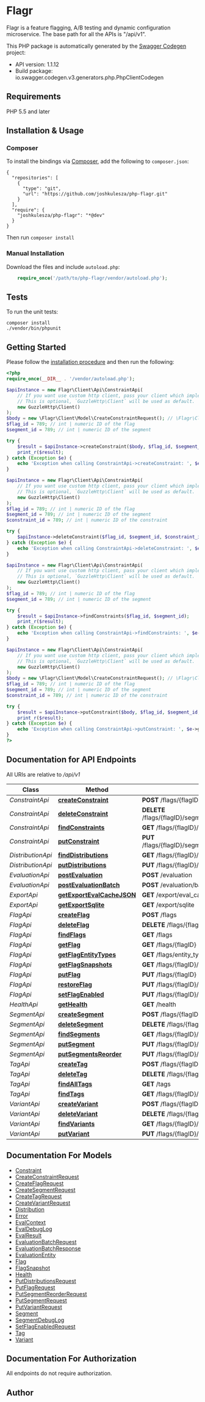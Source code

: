 # Flagr
Flagr is a feature flagging, A/B testing and dynamic configuration microservice. The base path for all the APIs is \"/api/v1\".

This PHP package is automatically generated by the [Swagger Codegen](https://github.com/swagger-api/swagger-codegen) project:

- API version: 1.1.12
- Build package: io.swagger.codegen.v3.generators.php.PhpClientCodegen

## Requirements

PHP 5.5 and later

## Installation & Usage
### Composer

To install the bindings via [Composer](http://getcomposer.org/), add the following to `composer.json`:

```
{
  "repositories": [
    {
      "type": "git",
      "url": "https://github.com/joshkulesza/php-flagr.git"
    }
  ],
  "require": {
    "joshkulesza/php-flagr": "*@dev"
  }
}
```

Then run `composer install`

### Manual Installation

Download the files and include `autoload.php`:

```php
    require_once('/path/to/php-flagr/vendor/autoload.php');
```

## Tests

To run the unit tests:

```
composer install
./vendor/bin/phpunit
```

## Getting Started

Please follow the [installation procedure](#installation--usage) and then run the following:

```php
<?php
require_once(__DIR__ . '/vendor/autoload.php');

$apiInstance = new Flagr\Client\Api\ConstraintApi(
    // If you want use custom http client, pass your client which implements `GuzzleHttp\ClientInterface`.
    // This is optional, `GuzzleHttp\Client` will be used as default.
    new GuzzleHttp\Client()
);
$body = new \Flagr\Client\Model\CreateConstraintRequest(); // \Flagr\Client\Model\CreateConstraintRequest | create a constraint
$flag_id = 789; // int | numeric ID of the flag
$segment_id = 789; // int | numeric ID of the segment

try {
    $result = $apiInstance->createConstraint($body, $flag_id, $segment_id);
    print_r($result);
} catch (Exception $e) {
    echo 'Exception when calling ConstraintApi->createConstraint: ', $e->getMessage(), PHP_EOL;
}

$apiInstance = new Flagr\Client\Api\ConstraintApi(
    // If you want use custom http client, pass your client which implements `GuzzleHttp\ClientInterface`.
    // This is optional, `GuzzleHttp\Client` will be used as default.
    new GuzzleHttp\Client()
);
$flag_id = 789; // int | numeric ID of the flag
$segment_id = 789; // int | numeric ID of the segment
$constraint_id = 789; // int | numeric ID of the constraint

try {
    $apiInstance->deleteConstraint($flag_id, $segment_id, $constraint_id);
} catch (Exception $e) {
    echo 'Exception when calling ConstraintApi->deleteConstraint: ', $e->getMessage(), PHP_EOL;
}

$apiInstance = new Flagr\Client\Api\ConstraintApi(
    // If you want use custom http client, pass your client which implements `GuzzleHttp\ClientInterface`.
    // This is optional, `GuzzleHttp\Client` will be used as default.
    new GuzzleHttp\Client()
);
$flag_id = 789; // int | numeric ID of the flag
$segment_id = 789; // int | numeric ID of the segment

try {
    $result = $apiInstance->findConstraints($flag_id, $segment_id);
    print_r($result);
} catch (Exception $e) {
    echo 'Exception when calling ConstraintApi->findConstraints: ', $e->getMessage(), PHP_EOL;
}

$apiInstance = new Flagr\Client\Api\ConstraintApi(
    // If you want use custom http client, pass your client which implements `GuzzleHttp\ClientInterface`.
    // This is optional, `GuzzleHttp\Client` will be used as default.
    new GuzzleHttp\Client()
);
$body = new \Flagr\Client\Model\CreateConstraintRequest(); // \Flagr\Client\Model\CreateConstraintRequest | create a constraint
$flag_id = 789; // int | numeric ID of the flag
$segment_id = 789; // int | numeric ID of the segment
$constraint_id = 789; // int | numeric ID of the constraint

try {
    $result = $apiInstance->putConstraint($body, $flag_id, $segment_id, $constraint_id);
    print_r($result);
} catch (Exception $e) {
    echo 'Exception when calling ConstraintApi->putConstraint: ', $e->getMessage(), PHP_EOL;
}
?>
```

## Documentation for API Endpoints

All URIs are relative to */api/v1*

Class | Method | HTTP request | Description
------------ | ------------- | ------------- | -------------
*ConstraintApi* | [**createConstraint**](docs/Api/ConstraintApi.md#createconstraint) | **POST** /flags/{flagID}/segments/{segmentID}/constraints | 
*ConstraintApi* | [**deleteConstraint**](docs/Api/ConstraintApi.md#deleteconstraint) | **DELETE** /flags/{flagID}/segments/{segmentID}/constraints/{constraintID} | 
*ConstraintApi* | [**findConstraints**](docs/Api/ConstraintApi.md#findconstraints) | **GET** /flags/{flagID}/segments/{segmentID}/constraints | 
*ConstraintApi* | [**putConstraint**](docs/Api/ConstraintApi.md#putconstraint) | **PUT** /flags/{flagID}/segments/{segmentID}/constraints/{constraintID} | 
*DistributionApi* | [**findDistributions**](docs/Api/DistributionApi.md#finddistributions) | **GET** /flags/{flagID}/segments/{segmentID}/distributions | 
*DistributionApi* | [**putDistributions**](docs/Api/DistributionApi.md#putdistributions) | **PUT** /flags/{flagID}/segments/{segmentID}/distributions | 
*EvaluationApi* | [**postEvaluation**](docs/Api/EvaluationApi.md#postevaluation) | **POST** /evaluation | 
*EvaluationApi* | [**postEvaluationBatch**](docs/Api/EvaluationApi.md#postevaluationbatch) | **POST** /evaluation/batch | 
*ExportApi* | [**getExportEvalCacheJSON**](docs/Api/ExportApi.md#getexportevalcachejson) | **GET** /export/eval_cache/json | 
*ExportApi* | [**getExportSqlite**](docs/Api/ExportApi.md#getexportsqlite) | **GET** /export/sqlite | 
*FlagApi* | [**createFlag**](docs/Api/FlagApi.md#createflag) | **POST** /flags | 
*FlagApi* | [**deleteFlag**](docs/Api/FlagApi.md#deleteflag) | **DELETE** /flags/{flagID} | 
*FlagApi* | [**findFlags**](docs/Api/FlagApi.md#findflags) | **GET** /flags | 
*FlagApi* | [**getFlag**](docs/Api/FlagApi.md#getflag) | **GET** /flags/{flagID} | 
*FlagApi* | [**getFlagEntityTypes**](docs/Api/FlagApi.md#getflagentitytypes) | **GET** /flags/entity_types | 
*FlagApi* | [**getFlagSnapshots**](docs/Api/FlagApi.md#getflagsnapshots) | **GET** /flags/{flagID}/snapshots | 
*FlagApi* | [**putFlag**](docs/Api/FlagApi.md#putflag) | **PUT** /flags/{flagID} | 
*FlagApi* | [**restoreFlag**](docs/Api/FlagApi.md#restoreflag) | **PUT** /flags/{flagID}/restore | 
*FlagApi* | [**setFlagEnabled**](docs/Api/FlagApi.md#setflagenabled) | **PUT** /flags/{flagID}/enabled | 
*HealthApi* | [**getHealth**](docs/Api/HealthApi.md#gethealth) | **GET** /health | 
*SegmentApi* | [**createSegment**](docs/Api/SegmentApi.md#createsegment) | **POST** /flags/{flagID}/segments | 
*SegmentApi* | [**deleteSegment**](docs/Api/SegmentApi.md#deletesegment) | **DELETE** /flags/{flagID}/segments/{segmentID} | 
*SegmentApi* | [**findSegments**](docs/Api/SegmentApi.md#findsegments) | **GET** /flags/{flagID}/segments | 
*SegmentApi* | [**putSegment**](docs/Api/SegmentApi.md#putsegment) | **PUT** /flags/{flagID}/segments/{segmentID} | 
*SegmentApi* | [**putSegmentsReorder**](docs/Api/SegmentApi.md#putsegmentsreorder) | **PUT** /flags/{flagID}/segments/reorder | 
*TagApi* | [**createTag**](docs/Api/TagApi.md#createtag) | **POST** /flags/{flagID}/tags | 
*TagApi* | [**deleteTag**](docs/Api/TagApi.md#deletetag) | **DELETE** /flags/{flagID}/tags/{tagID} | 
*TagApi* | [**findAllTags**](docs/Api/TagApi.md#findalltags) | **GET** /tags | 
*TagApi* | [**findTags**](docs/Api/TagApi.md#findtags) | **GET** /flags/{flagID}/tags | 
*VariantApi* | [**createVariant**](docs/Api/VariantApi.md#createvariant) | **POST** /flags/{flagID}/variants | 
*VariantApi* | [**deleteVariant**](docs/Api/VariantApi.md#deletevariant) | **DELETE** /flags/{flagID}/variants/{variantID} | 
*VariantApi* | [**findVariants**](docs/Api/VariantApi.md#findvariants) | **GET** /flags/{flagID}/variants | 
*VariantApi* | [**putVariant**](docs/Api/VariantApi.md#putvariant) | **PUT** /flags/{flagID}/variants/{variantID} | 

## Documentation For Models

 - [Constraint](docs/Model/Constraint.md)
 - [CreateConstraintRequest](docs/Model/CreateConstraintRequest.md)
 - [CreateFlagRequest](docs/Model/CreateFlagRequest.md)
 - [CreateSegmentRequest](docs/Model/CreateSegmentRequest.md)
 - [CreateTagRequest](docs/Model/CreateTagRequest.md)
 - [CreateVariantRequest](docs/Model/CreateVariantRequest.md)
 - [Distribution](docs/Model/Distribution.md)
 - [Error](docs/Model/Error.md)
 - [EvalContext](docs/Model/EvalContext.md)
 - [EvalDebugLog](docs/Model/EvalDebugLog.md)
 - [EvalResult](docs/Model/EvalResult.md)
 - [EvaluationBatchRequest](docs/Model/EvaluationBatchRequest.md)
 - [EvaluationBatchResponse](docs/Model/EvaluationBatchResponse.md)
 - [EvaluationEntity](docs/Model/EvaluationEntity.md)
 - [Flag](docs/Model/Flag.md)
 - [FlagSnapshot](docs/Model/FlagSnapshot.md)
 - [Health](docs/Model/Health.md)
 - [PutDistributionsRequest](docs/Model/PutDistributionsRequest.md)
 - [PutFlagRequest](docs/Model/PutFlagRequest.md)
 - [PutSegmentReorderRequest](docs/Model/PutSegmentReorderRequest.md)
 - [PutSegmentRequest](docs/Model/PutSegmentRequest.md)
 - [PutVariantRequest](docs/Model/PutVariantRequest.md)
 - [Segment](docs/Model/Segment.md)
 - [SegmentDebugLog](docs/Model/SegmentDebugLog.md)
 - [SetFlagEnabledRequest](docs/Model/SetFlagEnabledRequest.md)
 - [Tag](docs/Model/Tag.md)
 - [Variant](docs/Model/Variant.md)

## Documentation For Authorization

 All endpoints do not require authorization.


## Author




